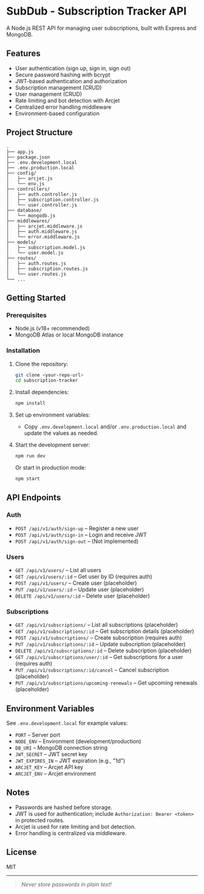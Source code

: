 # SubDub - Subscription Tracker API

A Node.js REST API for managing user subscriptions, built with Express and MongoDB.

## Features

- User authentication (sign up, sign in, sign out)
- Secure password hashing with bcrypt
- JWT-based authentication and authorization
- Subscription management (CRUD)
- User management (CRUD)
- Rate limiting and bot detection with Arcjet
- Centralized error handling middleware
- Environment-based configuration

## Project Structure

```
.
├── app.js
├── package.json
├── .env.development.local
├── .env.production.local
├── config/
│   ├── arcjet.js
│   └── env.js
├── controllers/
│   ├── auth.controller.js
│   ├── subscription.controller.js
│   └── user.controller.js
├── database/
│   └── mongodb.js
├── middlewares/
│   ├── arcjet.middleware.js
│   ├── auth.middleware.js
│   └── error.middleware.js
├── models/
│   ├── subscription.model.js
│   └── user.model.js
├── routes/
│   ├── auth.routes.js
│   ├── subscription.routes.js
│   └── user.routes.js
└── ...
```

## Getting Started

### Prerequisites

- Node.js (v18+ recommended)
- MongoDB Atlas or local MongoDB instance

### Installation

1. Clone the repository:

    ```sh
    git clone <your-repo-url>
    cd subscription-tracker
    ```

2. Install dependencies:

    ```sh
    npm install
    ```

3. Set up environment variables:

    - Copy `.env.development.local` and/or `.env.production.local` and update the values as needed.

4. Start the development server:

    ```sh
    npm run dev
    ```

    Or start in production mode:

    ```sh
    npm start
    ```

## API Endpoints

### Auth

- `POST /api/v1/auth/sign-up` – Register a new user
- `POST /api/v1/auth/sign-in` – Login and receive JWT
- `POST /api/v1/auth/sign-out` – (Not implemented)

### Users

- `GET /api/v1/users/` – List all users
- `GET /api/v1/users/:id` – Get user by ID (requires auth)
- `POST /api/v1/users/` – Create user (placeholder)
- `PUT /api/v1/users/:id` – Update user (placeholder)
- `DELETE /api/v1/users/:id` – Delete user (placeholder)

### Subscriptions

- `GET /api/v1/subscriptions/` – List all subscriptions (placeholder)
- `GET /api/v1/subscriptions/:id` – Get subscription details (placeholder)
- `POST /api/v1/subscriptions/` – Create subscription (requires auth)
- `PUT /api/v1/subscriptions/:id` – Update subscription (placeholder)
- `DELETE /api/v1/subscriptions/:id` – Delete subscription (placeholder)
- `GET /api/v1/subscriptions/user/:id` – Get subscriptions for a user (requires auth)
- `PUT /api/v1/subscriptions/:id/cancel` – Cancel subscription (placeholder)
- `PUT /api/v1/subscriptions/upcoming-renewals` – Get upcoming renewals (placeholder)

## Environment Variables

See `.env.development.local` for example values:

- `PORT` – Server port
- `NODE_ENV` – Environment (development/production)
- `DB_URI` – MongoDB connection string
- `JWT_SECRET` – JWT secret key
- `JWT_EXPIRES_IN` – JWT expiration (e.g., "1d")
- `ARCJET_KEY` – Arcjet API key
- `ARCJET_ENV` – Arcjet environment

## Notes

- Passwords are hashed before storage.
- JWT is used for authentication; include `Authorization: Bearer <token>` in protected routes.
- Arcjet is used for rate limiting and bot detection.
- Error handling is centralized via middleware.

## License

MIT

---

> _Never store passwords in plain text!_